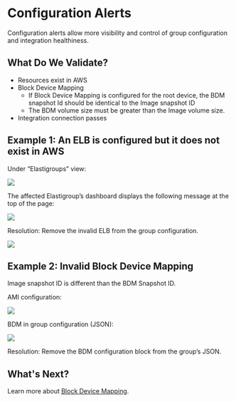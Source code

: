 # Configuration Alerts

Configuration alerts allow more visibility and control of group configuration and integration healthiness.

## What Do We Validate?
* Resources exist in AWS
* Block Device Mapping
  * If Block Device Mapping is configured for the root device, the BDM snapshot Id should be identical to the Image snapshot ID
  * The BDM volume size must be greater than the Image volume size.
* Integration connection passes

## Example 1: An ELB is configured but it does not exist in AWS

Under  “Elastigroups” view:

<img src="/elastigroup/_media/corefeatures-config-alerts-01.png" />

The affected Elastigroup’s dashboard displays the following message at the top of the page:

<img src="/elastigroup/_media/corefeatures-config-alerts-02.png" />

Resolution: Remove the invalid ELB from the group configuration.

<img src="/elastigroup/_media/corefeatures-config-alerts-03.png" />

## Example 2: Invalid Block Device Mapping

Image snapshot ID is different than the BDM Snapshot ID.

AMI configuration:

<img src="/elastigroup/_media/corefeatures-config-alerts-04.png" />

BDM in group configuration (JSON):

<img src="/elastigroup/_media/corefeatures-config-alerts-05.png" />

Resolution: Remove the BDM configuration block from the group’s JSON.

## What's Next?

Learn more about [Block Device Mapping](elastigroup/features/compute/block-device-mapping.md).
